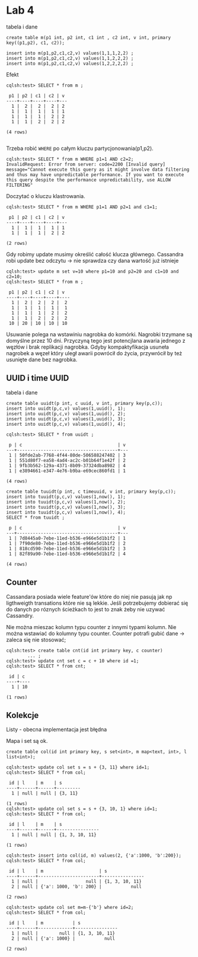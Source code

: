 # Lab 4 

tabela i dane 

```
create table m(p1 int, p2 int, c1 int , c2 int, v int, primary key((p1,p2), c1, c2));

insert into m(p1,p2,c1,c2,v) values(1,1,1,2,2) ;
insert into m(p1,p2,c1,c2,v) values(1,1,2,2,2) ;
insert into m(p1,p2,c1,c2,v) values(1,2,2,2,2) ;
```

Efekt
```
cqlsh:test> SELECT * from m ;

 p1 | p2 | c1 | c2 | v
----+----+----+----+---
  1 |  2 |  2 |  2 | 2
  1 |  1 |  1 |  1 | 1
  1 |  1 |  1 |  2 | 2
  1 |  1 |  2 |  2 | 2

(4 rows)


```

Trzeba robić `WHERE` po całym kluczu partycjonowania(p1,p2).
```
cqlsh:test> SELECT * from m WHERE p1=1 AND c2=2;
InvalidRequest: Error from server: code=2200 [Invalid query] message="Cannot execute this query as it might involve data filtering and thus may have unpredictable performance. If you want to execute this query despite the performance unpredictability, use ALLOW FILTERING"
```

Doczytać o kluczu klastrowania.
```
cqlsh:test> SELECT * from m WHERE p1=1 AND p2=1 and c1=1;

 p1 | p2 | c1 | c2 | v
----+----+----+----+---
  1 |  1 |  1 |  1 | 1
  1 |  1 |  1 |  2 | 2

(2 rows)
```

Gdy robimy update musimy określić całość klucza głównego. 
Cassandra robi update bez odczytu -> nie sprawdza czy dana wartość już istnieje
```
cqlsh:test> update m set v=10 where p1=10 and p2=20 and c1=10 and c2=10;
cqlsh:test> SELECT * from m ;

 p1 | p2 | c1 | c2 | v
----+----+----+----+----
  1 |  2 |  2 |  2 |  2
  1 |  1 |  1 |  1 |  1
  1 |  1 |  1 |  2 |  2
  1 |  1 |  2 |  2 |  2
 10 | 20 | 10 | 10 | 10
 ```

Usuwanie polega na wstawiniu nagrobka do komórki. 
Nagrobki trzymane są domyślne przez 10 dni. 
Przyczyną tego jest potencjlana awaria jednego z węzłów i brak replikacji nagrobka. 
Gdyby kompaktyfikacja usuneła nagrobek a węzeł który uległ awarii powrócił do życia, przywrócił by też usunięte dane bez nagrobka. 

## UUID i time UUID

tabela i dane
```
create table uuidt(p int, c uuid, v int, primary key(p,c));
insert into uuidt(p,c,v) values(1,uuid(), 1);
insert into uuidt(p,c,v) values(1,uuid(), 2);
insert into uuidt(p,c,v) values(1,uuid(), 3);
insert into uuidt(p,c,v) values(1,uuid(), 4);
```
```
cqlsh:test> SELECT * from uuidt ;

 p | c                                    | v
---+--------------------------------------+---
 1 | 50fde2ab-7768-4f44-80de-506588247402 | 3
 1 | 551d80f7-ea58-4ad4-ac2c-b01b64f1e42f | 2
 1 | 9fb3b562-129a-4371-8b09-37324dba8982 | 4
 1 | e3894661-e347-4e76-b9ba-e69cec860fd1 | 1

(4 rows)

```

```
create table tuuidt(p int, c timeuuid, v int, primary key(p,c));
insert into tuuidt(p,c,v) values(1,now(), 1);
insert into tuuidt(p,c,v) values(1,now(), 2);
insert into tuuidt(p,c,v) values(1,now(), 3);
insert into tuuidt(p,c,v) values(1,now(), 4);
SELECT * from tuuidt ;

 p | c                                    | v
---+--------------------------------------+---
 1 | 7d8445a0-7ebe-11ed-b536-e966e5d1b1f2 | 1
 1 | 7f90de80-7ebe-11ed-b536-e966e5d1b1f2 | 2
 1 | 818cd590-7ebe-11ed-b536-e966e5d1b1f2 | 3
 1 | 82f89a90-7ebe-11ed-b536-e966e5d1b1f2 | 4

(4 rows)
```

## Counter

Cassandara posiada wiele feature'ów które do niej nie pasują jak np ligthweigth transations które nie są lekkie. 
Jeśli potrzebujemy dobierać się do danych po róznych ścieżkach to jest to znak żeby nie uzywać Cassandry.

Nie można mieszac kolumn typu counter z innymi typami kolumn. 
Nie można wstawiać do kolumny typu counter. 
Counter potrafi gubić dane -> zaleca się nie stosować;

```
cqlsh:test> create table cnt(id int primary key, c counter)
        ... ;
cqlsh:test> update cnt set c = c + 10 where id =1;
cqlsh:test> SELECT * from cnt; 

 id | c
----+----
  1 | 10

(1 rows)
```

## Kolekcje
Listy - obecna implementacja jest błędna 

Mapa i set są ok.
```
create table col(id int primary key, s set<int>, m map<text, int>, l list<int>);
```
```
cqlsh:test> update col set s = s + {3, 11} where id=1;
cqlsh:test> SELECT * from col;

 id | l    | m    | s
----+------+------+---------
  1 | null | null | {3, 11}

(1 rows)
cqlsh:test> update col set s = s + {3, 10, 1} where id=1;
cqlsh:test> SELECT * from col;

 id | l    | m    | s
----+------+------+----------------
  1 | null | null | {1, 3, 10, 11}

(1 rows)
```

```
cqlsh:test> insert into col(id, m) values(2, {'a':1000, 'b':200});
cqlsh:test> SELECT * from col;

 id | l    | m                     | s
----+------+-----------------------+----------------
  1 | null |                  null | {1, 3, 10, 11}
  2 | null | {'a': 1000, 'b': 200} |           null

(2 rows)

```
```
cqlsh:test> update col set m=m-{'b'} where id=2;
cqlsh:test> SELECT * from col;

 id | l    | m           | s
----+------+-------------+----------------
  1 | null |        null | {1, 3, 10, 11}
  2 | null | {'a': 1000} |           null

(2 rows)
```